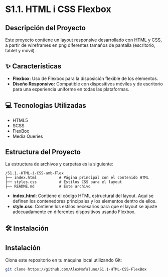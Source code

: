 # S1.1. HTML i CSS Flexbox

## Descripción del Proyecto

Este proyecto contiene un layout responsive desarrollado con HTML y CSS, a partir de wireframes en png diferentes tamaños de pantalla (escritorio, tablet y móvil).

## ✨ Características

- **Flexbox**: Uso de Flexbox para la disposición flexible de los elementos.
- **Diseño Responsivo:** Compatible con dispositivos móviles y de escritorio para una experiencia uniforme en todas las plataformas.

## 💻 Tecnologías Utilizadas

- HTML5
- SCSS
- FlexBox
- Media Queries

 ## Estructura del Proyecto

La estructura de archivos y carpetas es la siguiente:

```
/S1.1.-HTML-i-CSS-amb-Flex
├── index.html          # Página principal con el contenido HTML
├── styles.css          # Estilos CSS para el layout
├── README.md           # Este archivo
```

- **index.html**: Contiene el código HTML estructural del layout. Aquí se definen los contenedores principales y los elementos dentro de ellos.
- **style.css**: Contiene los estilos necesarios para que el layout se ajuste adecuadamente en diferentes dispositivos usando Flexbox.

## 🛠️ Instalación

## Instalación

Clona este repositorio en tu máquina local utilizando Git:
   
   ```bash
   git clone https://github.com/AlexMafaluno/S1.1-HTML-CSS-FlexBox
   ```
